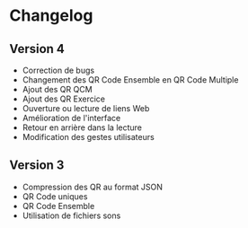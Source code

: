 # Changelog

## Version 4
- Correction de bugs
- Changement des QR Code Ensemble en QR Code Multiple
- Ajout des QR QCM
- Ajout des QR Exercice
- Ouverture ou lecture de liens Web
- Amélioration de l'interface
- Retour en arrière dans la lecture
- Modification des gestes utilisateurs


## Version 3

- Compression des QR au format JSON
- QR Code uniques
- QR Code Ensemble
- Utilisation de fichiers sons

